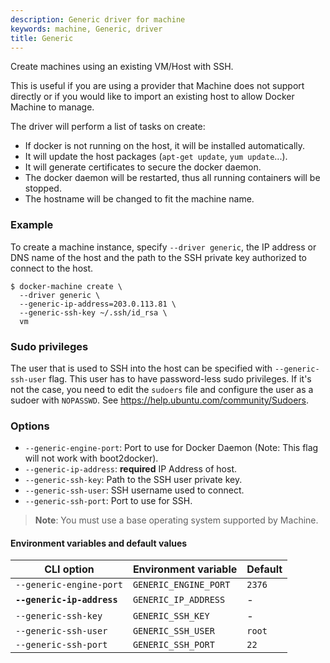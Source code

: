 ```yaml
---
description: Generic driver for machine
keywords: machine, Generic, driver
title: Generic
---
```

Create machines using an existing VM/Host with SSH.

This is useful if you are using a provider that Machine does not support directly or if you would like to import an existing host to allow Docker Machine to manage.

The driver will perform a list of tasks on create:

- If docker is not running on the host, it will be installed automatically.
- It will update the host packages (`apt-get update`, `yum update`...).
- It will generate certificates to secure the docker daemon.
- The docker daemon will be restarted, thus all running containers will be stopped.
- The hostname will be changed to fit the machine name.

### Example

To create a machine instance, specify `--driver generic`, the IP address or DNS name of the host and the path to the SSH private key authorized to connect to the host.

    $ docker-machine create \
      --driver generic \
      --generic-ip-address=203.0.113.81 \
      --generic-ssh-key ~/.ssh/id_rsa \
      vm
    

### Sudo privileges

The user that is used to SSH into the host can be specified with `--generic-ssh-user` flag. This user has to have password-less sudo privileges. If it's not the case, you need to edit the `sudoers` file and configure the user as a sudoer with `NOPASSWD`. See https://help.ubuntu.com/community/Sudoers.

### Options

- `--generic-engine-port`: Port to use for Docker Daemon (Note: This flag will not work with boot2docker).
- `--generic-ip-address`: **required** IP Address of host.
- `--generic-ssh-key`: Path to the SSH user private key.
- `--generic-ssh-user`: SSH username used to connect.
- `--generic-ssh-port`: Port to use for SSH.

> **Note**: You must use a base operating system supported by Machine.

#### Environment variables and default values

| CLI option                 | Environment variable  | Default |
| -------------------------- | --------------------- | ------- |
| `--generic-engine-port`    | `GENERIC_ENGINE_PORT` | `2376`  |
| **`--generic-ip-address`** | `GENERIC_IP_ADDRESS`  | -       |
| `--generic-ssh-key`        | `GENERIC_SSH_KEY`     | -       |
| `--generic-ssh-user`       | `GENERIC_SSH_USER`    | `root`  |
| `--generic-ssh-port`       | `GENERIC_SSH_PORT`    | `22`    |